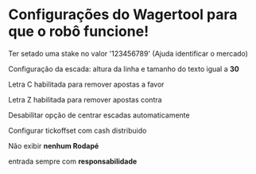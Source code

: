 # Configurações do Wagertool para que o robô funcione!

Ter setado uma stake no valor '123456789' (Ajuda identificar o mercado)

Configuração da escada: altura da linha e tamanho do texto igual a **30**

Letra C habilitada para remover apostas a favor

Letra Z habilitada para remover apostas contra

Desabilitar opção de centrar escadas automaticamente

Configurar tickoffset com cash distribuido

Não exibir **nenhum Rodapé**

entrada sempre com **responsabilidade**